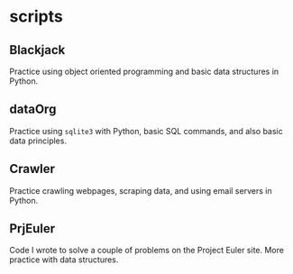 # scripts
## Blackjack
Practice using object oriented programming and basic data structures in Python. 

## dataOrg
Practice using ```sqlite3``` with Python, basic SQL commands, and also basic data principles.

## Crawler
Practice crawling webpages, scraping data, and using email servers in Python.

## PrjEuler
Code I wrote to solve a couple of problems on the Project Euler site. More practice with data structures.
